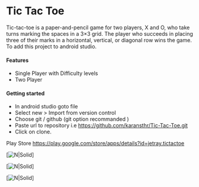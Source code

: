 # Tic Tac Toe
Tic-tac-toe is a paper-and-pencil game for two players, X and O, who take turns marking the spaces in a 3×3 grid. The player who succeeds in placing three of their marks in a horizontal, vertical, or diagonal row wins the game. 
To add this project to android studio.

#### Features
- Single Player with Difficulty levels 
- Two Player

#### Getting started
- In android studio goto file 
- Select new > Import from version control 
- Choose git / github (git option recommanded ) 
- Paste url to repository i.e https://github.com/karansthr/Tic-Tac-Toe.git
- Click on clone.

Play Store https://play.google.com/store/apps/details?id=jetray.tictactoe

[![N|Solid](https://lh3.googleusercontent.com/qwq46W93q9KXYGofoK1fOB4D6LfZ7DRZWbveSvO4Z9Kadcl5ZjP7WQBGZ4gHQ6FdmNY=h900-rw)]

[![N|Solid](https://lh3.googleusercontent.com/xNiyu77Vk7Ma9LxMxh7xh8vs8iMXXNgxTxs8mtKR_JAzsaswdseeJR1YJ354Kc-r=h900-rw)]

[![N|Solid](https://lh3.googleusercontent.com/kdI4CNLqG2K9-CIpSFrfZt0sfdLfyV2veprdwM5c2r6qoQX4GJCou_cIwcfOFHfqP7E=h900-rw)]

